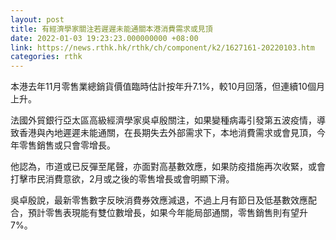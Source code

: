```yaml
---
layout: post
title: 有經濟學家關注若遲遲未能通關本港消費需求或見頂
date: 2022-01-03 19:23:23.000000000 +08:00
link: https://news.rthk.hk/rthk/ch/component/k2/1627161-20220103.htm
categories: rthk
---
```


本港去年11月零售業總銷貨價值臨時估計按年升7.1%，較10月回落，但連續10個月上升。

法國外貿銀行亞太區高級經濟學家吳卓殷關注，如果變種病毒引發第五波疫情，導致香港與內地遲遲未能通關，在長期失去外部需求下，本地消費需求或會見頂，今年零售銷售或只會零增長。

他認為，市道或已反彈至尾聲，亦面對高基數效應，如果防疫措施再次收緊，或會打擊市民消費意欲，2月或之後的零售增長或會明顯下滑。

吳卓殷說，最新零售數字反映消費券效應減退，不過上月有節日及低基數效應配合，預計零售表現能有雙位數增長，如果今年能局部通關，零售銷售則有望升7%。
